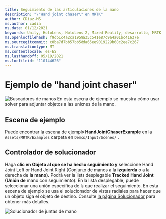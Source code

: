 ```yaml
---
title: Seguimiento de las articulaciones de la mano
description: "\"Hand joint chaser\" en MRTK"
author: CDiaz-MS
ms.author: cadia
ms.date: 01/12/2021
keywords: Unity, HoloLens, HoloLens 2, Mixed Reality, desarrollo, MRTK
ms.openlocfilehash: f9db1c4a2ca1959a35c541e87c9a4a01bc41637e
ms.sourcegitcommit: c0ba7d7bb57bb5dda65ee9019229b68c2ee7c267
ms.translationtype: MT
ms.contentlocale: es-ES
ms.lasthandoff: 05/19/2021
ms.locfileid: "110144626"
---
```

# <a name="hand-joint-chaser-example"></a>Ejemplo de "hand joint chaser"

![Buscadores de manos En esta escena de ejemplo se muestra cómo usar ](../images/hand-joint-chaser/MRTK_HandJointChaser_Main.jpg) solver para adjuntar objetos a las uniones de la mano.

## <a name="example-scene"></a>Escena de ejemplo

Puede encontrar la escena de ejemplo **HandJointChaserExample** en la `Assets/MRTK/Examples` carpeta en `Demos/Input/Scenes/` .

## <a name="solver-handler"></a>Controlador de solucionador

Haga **clic en Objeto al que se ha hecho seguimiento y** seleccione Hand Joint Left or Hand Joint Right (Conjunto de manos a la **izquierda** o a la derecha de **la mano).** Podrá ver la lista desplegable **Tracked Hand Joint (Unión de** mano con seguimiento). En la lista desplegable, puede seleccionar una unión específica de la que realizar el seguimiento. En esta escena de ejemplo se usa el solucionador de vistas radiales para hacer que un objeto siga el objeto de destino. Consulte [la página Solucionador](../ux-building-blocks/solvers/solver.md) para obtener más detalles.

![Solucionador de juntas de mano](../images/hand-joint-chaser/MRTK_Solver_HandJoint.jpg)
